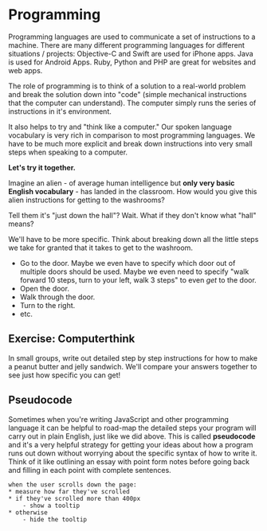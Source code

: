 # Programming

Programming languages are used to communicate a set of instructions to a machine. There are many different programming languages for different situations / projects: Objective-C and Swift are used for iPhone apps. Java is used for Android Apps. Ruby, Python and PHP are great for websites and web apps.

The role of programming is to think of a solution to a real-world problem and break the solution down into "code" (simple mechanical instructions that the computer can understand). The computer simply runs the series of instructions in it's environment.

It also helps to try and "think like a computer."  Our spoken language vocabulary is very rich in comparison to most programming languages. We have to be much more explicit and break down instructions into very small steps when speaking to a computer.

**Let's try it together.**

Imagine an alien - of average human intelligence but **only very basic English vocabulary** - has landed in the classroom. How would you give this alien instructions for getting to the washrooms?  

Tell them it's "just down the hall"? Wait. What if they don't know what "hall" means?

We'll have to be more specific.  Think about breaking down all the little steps we take for granted that it takes to get to the washroom.

* Go to the door. Maybe we even have to specify which door out of multiple doors should be used. Maybe we even need to specify "walk forward 10 steps, turn to your left, walk 3 steps" to even *get* to the door.
* Open the door.
* Walk through the door.
* Turn to the right.
* etc.

## Exercise: Computerthink

In small groups, write out detailed step by step instructions for how to make a peanut butter and jelly sandwich. We'll compare your answers together to see just how specific you can get!

## Pseudocode

Sometimes when you're writing JavaScript and other programming language it can be helpful to road-map the detailed steps your program will carry out in plain English, just like we did above.  This is called **pseudocode** and it's a very helpful strategy for getting your ideas about how a program runs out down without worrying about the specific syntax of how to write it. Think of it like outlining an essay with point form notes before going back and filling in each point with complete sentences.

````
when the user scrolls down the page:
* measure how far they've scrolled
* if they've scrolled more than 400px
	- show a tooltip
* otherwise
	- hide the tooltip
````
